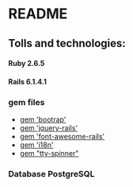 # README

## Tolls and technologies:

#### Ruby 2.6.5
#### Rails 6.1.4.1

<!-- * System dependencies -->

### gem files
- [gem 'bootrap'](https://rubygems.org/gems/bootstrap)
- [gem 'jquery-rails'](https://rubygems.org/gems/jquery-rails)
- [gem 'font-awesome-rails'](https://rubygems.org/gems/font-awesome-rails)
- [gem 'i18n'](https://rubygems.org/gems/i18n/versions/1.8.11)
- [gem "tty-spinner"](https://rubygems.org/gems/tty-spinner) 

### Database PostgreSQL

<!-- 
* How to run the test suite

* Services (job queues, cache servers, search engines, etc.)

* Deployment instructions

* ... -->
